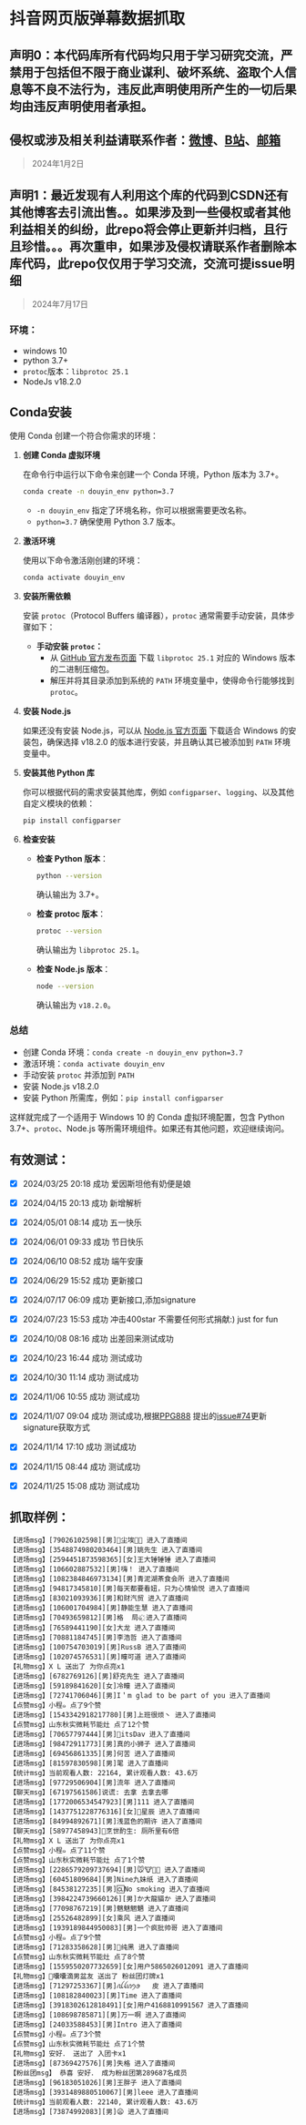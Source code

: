 
# 抖音网页版弹幕数据抓取

## 声明0：本代码库所有代码均只用于学习研究交流，严禁用于包括但不限于商业谋利、破坏系统、盗取个人信息等不良不法行为，违反此声明使用所产生的一切后果均由违反声明使用者承担。
## 侵权或涉及相关利益请联系作者：[微博](https://weibo.com/u/7751075499)、[B站](https://space.bilibili.com/4690313)、[邮箱](mailto:kukushka@126.com)
> 2024年1月2日

## 声明1：最近发现有人利用这个库的代码到CSDN还有其他博客去引流出售。。如果涉及到一些侵权或者其他利益相关的纠纷，此repo将会停止更新并归档，且行且珍惜。。。再次重申，如果涉及侵权请联系作者删除本库代码，此repo仅仅用于学习交流，交流可提issue明细
> 2024年7月17日


### 环境：
- windows 10
- python 3.7+
- `protoc`版本：`libprotoc 25.1`
- NodeJs v18.2.0

## Conda安装
使用 Conda 创建一个符合你需求的环境：

1. **创建 Conda 虚拟环境**

   在命令行中运行以下命令来创建一个 Conda 环境，Python 版本为 3.7+。

   ```sh
   conda create -n douyin_env python=3.7
   ```

   - `-n douyin_env` 指定了环境名称，你可以根据需要更改名称。
   - `python=3.7` 确保使用 Python 3.7 版本。

2. **激活环境**

   使用以下命令激活刚创建的环境：

   ```sh
   conda activate douyin_env
   ```

3. **安装所需依赖**

   安装 `protoc`（Protocol Buffers 编译器），`protoc` 通常需要手动安装，具体步骤如下：

   - **手动安装 `protoc`：**
     - 从 [GitHub 官方发布页面](https://github.com/protocolbuffers/protobuf/releases) 下载 `libprotoc 25.1` 对应的 Windows 版本的二进制压缩包。
     - 解压并将其目录添加到系统的 `PATH` 环境变量中，使得命令行能够找到 `protoc`。

4. **安装 Node.js**

   如果还没有安装 Node.js，可以从 [Node.js 官方页面](https://nodejs.org/) 下载适合 Windows 的安装包，确保选择 v18.2.0 的版本进行安装，并且确认其已被添加到 `PATH` 环境变量中。

5. **安装其他 Python 库**

   你可以根据代码的需求安装其他库，例如 `configparser`、`logging`、以及其他自定义模块的依赖：

   ```sh
   pip install configparser
   ```

6. **检查安装**

   - **检查 Python 版本**：

     ```sh
     python --version
     ```
     确认输出为 3.7+。

   - **检查 protoc 版本**：

     ```sh
     protoc --version
     ```
     确认输出为 `libprotoc 25.1`。

   - **检查 Node.js 版本**：

     ```sh
     node --version
     ```
     确认输出为 `v18.2.0`。

### 总结

- 创建 Conda 环境：`conda create -n douyin_env python=3.7`
- 激活环境：`conda activate douyin_env`
- 手动安装 `protoc` 并添加到 `PATH`
- 安装 Node.js v18.2.0
- 安装 Python 所需库，例如：`pip install configparser`

这样就完成了一个适用于 Windows 10 的 Conda 虚拟环境配置，包含 Python 3.7+、`protoc`、Node.js 等所需环境组件。如果还有其他问题，欢迎继续询问。

## 有效测试：
- [x] 2024/03/25 20:18 成功  爱因斯坦他有奶便是娘
- [x] 2024/04/15 20:13 成功  新增解析
- [x] 2024/05/01 08:14 成功  五一快乐
- [x] 2024/06/01 09:33 成功  节日快乐
- [x] 2024/06/10 08:52 成功  端午安康
- [x] 2024/06/29 15:52 成功  更新接口
- [x] 2024/07/17 06:09 成功  更新接口,添加signature
- [x] 2024/07/23 15:53 成功  冲击400star 不需要任何形式捐献:) just for fun 
- [x] 2024/10/08 08:16 成功  出差回来测试成功
- [x] 2024/10/23 16:44 成功  测试成功
- [x] 2024/10/30 11:14 成功  测试成功
- [x] 2024/11/06 10:55 成功  测试成功
- [x] 2024/11/07 09:04 成功  测试成功,根据[PPG888](https://github.com/PPG888) 提出的[issue#74](https://github.com/saermart/DouyinLiveWebFetcher/issues/74)更新signature获取方式
- [x] 2024/11/14 17:10 成功  测试成功
- [x] 2024/11/15 08:44 成功  测试成功
- [x] 2024/11/25 15:08 成功  测试成功


## 抓取样例：
```text
【进场msg】[79026102598][男]🌈尘埃🌈🌈 进入了直播间
【进场msg】[3548874980203464][男]姚先生 进入了直播间
【进场msg】[2594451873598365][女]王大锤锤锤 进入了直播间
【进场msg】[106602887532][男]嗨！ 进入了直播间
【进场msg】[1082384846973134][男]青泥湖茶食会所 进入了直播间
【进场msg】[94817345810][男]每天都要看妞，只为心情愉悦 进入了直播间
【进场msg】[83021093936][男]和财汽贸 进入了直播间
【进场msg】[106001704984][男]静能生慧 进入了直播间
【进场msg】[70493659812][男]格  局๑҉ 进入了直播间
【进场msg】[76589441190][女]大龙 进入了直播间
【进场msg】[70881184745][男]李浩哲 进入了直播间
【进场msg】[100754703019][男]RussB 进入了直播间
【进场msg】[102074576531][男]瞳可道 进入了直播间
【礼物msg】X L 送出了 为你点亮x1
【进场msg】[6782769126][男]舒克先生 进入了直播间
【进场msg】[59189841620][女]冷瞳 进入了直播间
【进场msg】[72741706046][男]I＇m glad to be part of you 进入了直播间
【点赞msg】小程๑ 点了9个赞
【进场msg】[1543342918217780][男]上班很烦丶 进入了直播间
【点赞msg】山东秋实微耗节能灶 点了12个赞
【进场msg】[70657797444][男]🌈itsDav 进入了直播间
【进场msg】[98472911773][男]真的小狮子 进入了直播间
【进场msg】[69456861335][男]何苦 进入了直播间
【进场msg】[81597830598][男]毣 进入了直播间
【统计msg】当前观看人数: 22164, 累计观看人数: 43.6万
【进场msg】[97729506904][男]流年 进入了直播间
【聊天msg】[67197561586]说谎: 去拿 去拿去哪
【进场msg】[1772006534547923][男]111 进入了直播间
【进场msg】[1437751228776316][女]🌈星辰 进入了直播间
【进场msg】[84994892671][男]浅蓝色的期许 进入了直播间
【聊天msg】[58977458943]🌈烹世酌生: 厕所里有6倍
【礼物msg】X L 送出了 为你点亮x1
【点赞msg】小程๑ 点了11个赞
【点赞msg】山东秋实微耗节能灶 点了1个赞
【进场msg】[2286579209737694][男]🐭🐮🐍🐔 进入了直播间
【进场msg】[60451809684][男]Nine九妹纸 进入了直播间
【进场msg】[84538127235][男]🆑No smoking 进入了直播间
【进场msg】[3984224739660126][男]か大龍貓か 进入了直播间
【进场msg】[77098767219][男]魑魅魍魉 进入了直播间
【进场msg】[25526482899][女]乘风 进入了直播间
【进场msg】[1939189844950083][男]一个疯批帅哥 进入了直播间
【点赞msg】小程๑ 点了9个赞
【进场msg】[71283358628][男]🌈纯黑 进入了直播间
【点赞msg】山东秋实微耗节能灶 点了8个赞
【进场msg】[1559550207732659][女]用户5865026012091 进入了直播间
【礼物msg】🐷囔囔滴男盆友 送出了 粉丝团灯牌x1
【进场msg】[71297253367][男]ꪏꪶꪭꪆꪮ   皮 进入了直播间
【进场msg】[108182840023][男]Time 进入了直播间
【进场msg】[3918302612818491][女]用户4168810991567 进入了直播间
【进场msg】[108698785871][男]万一啊 进入了直播间
【进场msg】[24033588453][男]Intro 进入了直播间
【点赞msg】小程๑ 点了3个赞
【点赞msg】山东秋实微耗节能灶 点了1个赞
【礼物msg】安好． 送出了 入团卡x1
【进场msg】[87369427576][男]失格 进入了直播间
【粉丝团msg】 恭喜 安好． 成为粉丝团第289687名成员
【进场msg】[96183051026][男]王胖子 进入了直播间
【进场msg】[3931489880510067][男]leee 进入了直播间
【统计msg】当前观看人数: 22140, 累计观看人数: 43.6万
【进场msg】[73874992083][男]😦 进入了直播间
```
